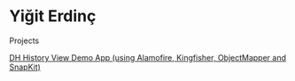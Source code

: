 # Yiğit Erdinç

Projects

[DH History View Demo App (using Alamofire, Kingfisher, ObjectMapper and SnapKit)](https://github.com/Murmeko/DH-History-Demo)
